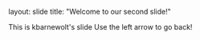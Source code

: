 
layout: slide
title: "Welcome to our second slide!"

This is kbarnewolt's slide
Use the left arrow to go back!

